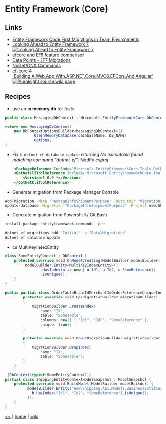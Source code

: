 # Entity Framework (Core)

## Links

* [Entity Framework Code First Migrations in Team Environments](https://msdn.microsoft.com/en-us/data/dn481501.aspx)
* [Looking Ahead to Entity Framework 7](https://www.pluralsight.com/courses/entity-framework-7-looking-ahead), 
  [![Looking Ahead to Entity Framework 7](https://img.shields.io/badge/Pluralsight-course-lightgrey.svg)](https://www.pluralsight.com/courses/entity-framework-7-looking-ahead)
* [efcore and EF6 feature comparison](https://docs.microsoft.com/en-us/ef/efcore-and-ef6/features)
* [Data Points - EF7 Migrations](https://msdn.microsoft.com/magazine/mt614250)
* [NuGet/DNX Commands](https://github.com/aspnet/EntityFramework/wiki/Design-Meeting-Notes---July-23,-2015)
* [ef-core 4 'Building.A.Web.App.With.ASP.NET.Core.MVC6.EFCore.And.Angular'](../netcore/Building.A.Web.App.With.ASP.NET.Core.MVC6.EFCore.And.Angular.md#ef-core)
[![Pluralsight course wiki page](https://img.shields.io/badge/Pluralsight-wiki-red.svg)](../netcore/Building.A.Web.App.With.ASP.NET.Core.MVC6.EFCore.And.Angular.md#ef-core)

## Recipes

+ use an **in memory db** for _tests_
```cs
public class MessagingDbContext : Microsoft.EntityFrameworkCore.DbContext { /* ... */ }

return new MessagingDbContext(
	new DbContextOptionsBuilder<MessagingDbContext>()
            .UseInMemoryDatabase(databaseName: DB_NAME) 
            .Options;
)
```
+ Fix `$ dotnet ef database update` returning _No executable found matching command "dotnet-ef"_.
Modify _csproj_.
```xml
	<PackageReference Include="Microsoft.EntityFrameworkCore.Tools.DotNet" Version="1.0.1"/>
	<DotNetCliToolReference Include="Microsoft.EntityFrameworkCore.Tools.DotNet">
		<Version>1.0.0-*</Version>
	</DotNetCliToolReference>  
```
+ Generate migration from Package Manager Console
```cmd
Add-Migration -Name "PackageInfoShipmentPurpose" -OutputDir "Migrations" -Project esw.Shipping.Api
update-database -Migration "PackageInfoShipmentPurpose" -Project esw.Shipping.Api
```
+ Generate migration from Powershell / Git Bash
```bat
install-package entityframework.commands -pre

dotnet ef migrations add "Initial" -o "Data\Migrations"
dotnet ef database update
```
+ cs MultiKeyIndexEntity
```cs
class SomeEntityContext : DbContext {
	protected override void OnModelCreating(ModelBuilder modelBuilder) {
		 modelBuilder.Entity<MultiKeyIndexEntity>()
                .HasIndex(u => new { u.Id1, u.Id2, u.SomeReference})
                .IsUnique();
	}
}

public partial class OrderTableBrandIdMerchantIdOrderReferenceUniqueIndexAdded : Migration {
        protected override void Up(MigrationBuilder migrationBuilder)
        {
            migrationBuilder.CreateIndex(
                name: "IX",
                table: "SomeTable",
                columns: new[] { "Id1", "Id2", "SomeReference" },
                unique: true);
        }

        protected override void Down(MigrationBuilder migrationBuilder)
        {
            migrationBuilder.DropIndex(
                name: "IX",
                table: "SomeTable");
        }
    }

 [DbContext(typeof(SomeEntityContext))]
partial class ShippingEntityContextModelSnapshot : ModelSnapshot {
	protected override void BuildModel(ModelBuilder modelBuilder) {
		  modelBuilder.Entity("esw.Shipping.Api.Models.BusinessEntities.Order", b => {
			b.HasIndex("Id1", "Id2", "SomeReference").IsUnique();
		  });		 
	}
}	
```


[<<](../ORM.md)
|
[home](../README.md) 
| 
[wiki](https://github.com/illegitimis/Tutorial/wiki) 

